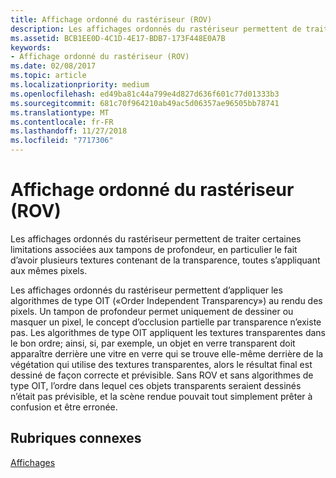 ```yaml
---
title: Affichage ordonné du rastériseur (ROV)
description: Les affichages ordonnés du rastériseur permettent de traiter certaines limitations associées aux tampons de profondeur, en particulier le fait d’avoir plusieurs textures contenant de la transparence, toutes s’appliquant aux mêmes pixels.
ms.assetid: BCB1EE0D-4C1D-4E17-BDB7-173F448E0A7B
keywords:
- Affichage ordonné du rastériseur (ROV)
ms.date: 02/08/2017
ms.topic: article
ms.localizationpriority: medium
ms.openlocfilehash: ed49ba81c44a799e4d827d636f601c77d01333b3
ms.sourcegitcommit: 681c70f964210ab49ac5d06357ae96505bb78741
ms.translationtype: MT
ms.contentlocale: fr-FR
ms.lasthandoff: 11/27/2018
ms.locfileid: "7717306"
---
```

# <a name="rasterizer-ordered-view-rov"></a>Affichage ordonné du rastériseur (ROV)


Les affichages ordonnés du rastériseur permettent de traiter certaines limitations associées aux tampons de profondeur, en particulier le fait d’avoir plusieurs textures contenant de la transparence, toutes s’appliquant aux mêmes pixels.

Les affichages ordonnés du rastériseur permettent d’appliquer les algorithmes de type OIT («Order Independent Transparency») au rendu des pixels. Un tampon de profondeur permet uniquement de dessiner ou masquer un pixel, le concept d’occlusion partielle par transparence n’existe pas. Les algorithmes de type OIT appliquent les textures transparentes dans le bon ordre; ainsi, si, par exemple, un objet en verre transparent doit apparaître derrière une vitre en verre qui se trouve elle-même derrière de la végétation qui utilise des textures transparentes, alors le résultat final est dessiné de façon correcte et prévisible. Sans ROV et sans algorithmes de type OIT, l’ordre dans lequel ces objets transparents seraient dessinés n’était pas prévisible, et la scène rendue pouvait tout simplement prêter à confusion et être erronée.

## <a name="span-idrelated-topicsspanrelated-topics"></a><span id="related-topics"></span>Rubriques connexes


[Affichages](views.md)

 

 




